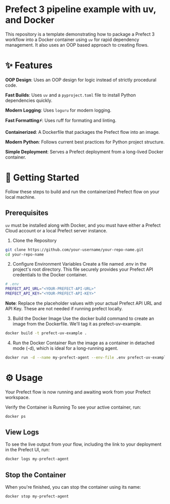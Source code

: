 # Prefect 3 pipeline example with uv, and Docker
This repository is a template demonstrating how to package a Prefect 3 workflow into a Docker container using `uv` for rapid dependency management. It also uses an OOP based approach to creating flows.

# ✨ Features
**OOP Design**: Uses an OOP design for logic instead of strictly procedural code.

**Fast Builds**: Uses `uv` and a `pyproject.toml` file to install Python dependencies quickly.

**Modern Logging**: Uses `loguru` for modern logging.

**Fast Formatting⚡️**: Uses ruff for formating and linting.

**Containerized**: A Dockerfile that packages the Prefect flow into an image.

**Modern Python**: Follows current best practices for Python project structure.

**Simple Deployment**: Serves a Prefect deployment from a long-lived Docker container.

# 🚀 Getting Started
Follow these steps to build and run the containerized Prefect flow on your local machine.

## Prerequisites
`uv` must be installed along with Docker, and you must have either a Prefect Cloud account or a local Prefect server instance.

1. Clone the Repository
```bash
git clone https://github.com/your-username/your-repo-name.git
cd your-repo-name
```
2. Configure Environment Variables
Create a file named .env in the project's root directory. This file securely provides your Prefect API credentials to the Docker container.

```bash
# .env
PREFECT_API_URL="<YOUR-PREFECT-API-URL>"
PREFECT_API_KEY="<YOUR-PREFECT-API-KEY>"
```
**Note**: Replace the placeholder values with your actual Prefect API URL and API Key. These are not needed if running prefect locally.

3. Build the Docker Image
Use the docker build command to create an image from the Dockerfile. We'll tag it as prefect-uv-example.

```bash
docker build -t prefect-uv-example .
```
4. Run the Docker Container
Run the image as a container in detached mode (-d), which is ideal for a long-running agent.

```bash
docker run -d --name my-prefect-agent --env-file .env prefect-uv-example
```

# ⚙️ Usage
Your Prefect flow is now running and awaiting work from your Prefect workspace.

Verify the Container is Running
To see your active container, run:

```bash
docker ps
```

## View Logs
To see the live output from your flow, including the link to your deployment in the Prefect UI, run:

```bash
docker logs my-prefect-agent
```

## Stop the Container
When you're finished, you can stop the container using its name:

```bash
docker stop my-prefect-agent
```